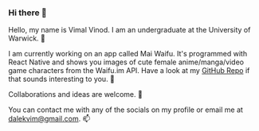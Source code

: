 ### Hi there 👋

<!--
**Dalekvim/Dalekvim** is a ✨ _special_ ✨ repository because its `README.md` (this file) appears on your GitHub profile.

Here are some ideas to get you started:

- 🔭 I’m currently working on ...
- 🌱 I’m currently learning ...
- 👯 I’m looking to collaborate on ...
- 🤔 I’m looking for help with ...
- 💬 Ask me about ...
- 📫 How to reach me: ...
- 😄 Pronouns: ...
- ⚡ Fun fact: ...
-->

Hello, my name is Vimal Vinod. I am an undergraduate at the University of Warwick. 🌱<br>

I am currently working on an app called Mai Waifu. It's programmed with React Native and shows you images of cute female anime/manga/video game characters from the Waifu.im API.
Have a look at my <a href="https://dalekvim.github.io/mai-waifu/">GitHub Repo</a> if that sounds interesting to you. 🔭<br>

Collaborations and ideas are welcome. 👯<br>

You can contact me with any of the socials on my profile or email me at dalekvim@gmail.com. 📫
